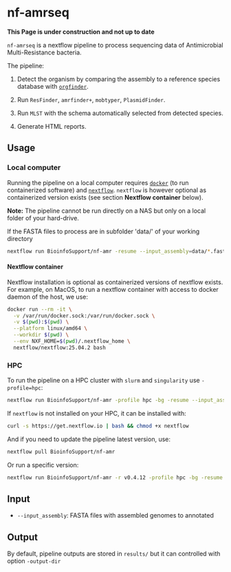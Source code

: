 
# nf-amrseq

**This Page is under construction and not up to date**

`nf-amrseq` is a nextflow pipeline to process sequencing data of Antimicrobial Multi-Resistance bacteria.

The pipeline:

 1) Detect the organism by comparing the assembly to a reference species database with [`orgfinder`](https://gitlab.unige.ch/amr-genomics/orgfinder).
 
 2) Run `ResFinder`, `amrfinder+`, `mobtyper`, `PlasmidFinder`.
 
 3) Run `MLST` with the schema automatically selected from detected species. 

 4) Generate HTML reports.
 
 
## Usage

### Local computer

Running the pipeline on a local computer requires [`docker`](https://www.docker.com) 
(to run containerized software) and [`nextflow`](https://www.nextflow.io).
`nextflow` is however optional as containerized version exists (see section **Nextflow container** below).

**Note:** The pipeline cannot be run directly on a NAS but only on a local folder of your hard-drive.

If the FASTA files to process are in subfolder 'data/' of your working directory

```bash
nextflow run BioinfoSupport/nf-amr -resume --input_assembly=data/*.fasta
```

#### Nextflow container

Nextflow installation is optional as containerized versions of nextflow exists. 
For example, on MacOS, to run a nextflow container with access to docker daemon
of the host, we use:

```bash
docker run --rm -it \
  -v /var/run/docker.sock:/var/run/docker.sock \
  -v $(pwd):$(pwd) \
  --platform linux/amd64 \
  --workdir $(pwd) \
  --env NXF_HOME=$(pwd)/.nextflow_home \
  nextflow/nextflow:25.04.2 bash
```

### HPC

To run the pipeline on a HPC cluster with `slurm` and `singularity` use `-profile=hpc`:

```bash
nextflow run BioinfoSupport/nf-amr -profile hpc -bg -resume --input_assembly=data/*.fasta
```

If `nextflow` is not installed on your HPC, it can be installed with:

```bash
curl -s https://get.nextflow.io | bash && chmod +x nextflow
```

And if you need to update the pipeline latest version, use:

```bash
nextflow pull BioinfoSupport/nf-amr
```

Or run a specific version:

```bash
nextflow run BioinfoSupport/nf-amr -r v0.4.12 -profile hpc -bg -resume --input_assembly=data/*.fasta
```


## Input

 - `--input_assembly`: FASTA files with assembled genomes to annotated 

## Output
By default, pipeline outputs are stored in `results/` but it can controlled with 
option `-output-dir` 


